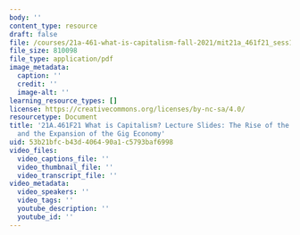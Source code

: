 ```yaml
---
body: ''
content_type: resource
draft: false
file: /courses/21a-461-what-is-capitalism-fall-2021/mit21a_461f21_sess14_sess15.pdf
file_size: 810098
file_type: application/pdf
image_metadata:
  caption: ''
  credit: ''
  image-alt: ''
learning_resource_types: []
license: https://creativecommons.org/licenses/by-nc-sa/4.0/
resourcetype: Document
title: '21A.461F21 What is Capitalism? Lecture Slides: The Rise of the Fissured Workplace
  and the Expansion of the Gig Economy'
uid: 53b21bfc-b43d-4064-90a1-c5793baf6998
video_files:
  video_captions_file: ''
  video_thumbnail_file: ''
  video_transcript_file: ''
video_metadata:
  video_speakers: ''
  video_tags: ''
  youtube_description: ''
  youtube_id: ''
---
```

